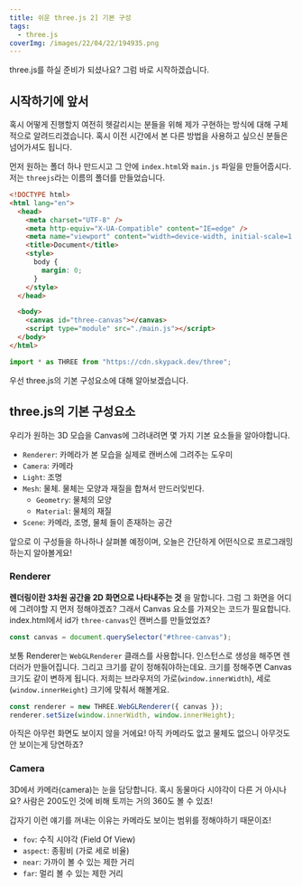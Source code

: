 ```yaml
---
title: 쉬운 three.js 2] 기본 구성
tags:
  - three.js
coverImg: /images/22/04/22/194935.png
---
```


three.js를 하실 준비가 되셨나요? 그럼 바로 시작하겠습니다.

<!--more-->

## 시작하기에 앞서

혹시 어떻게 진행할지 여전히 헷갈리시는 분들을 위해 제가 구현하는 방식에 대해 구체적으로 알려드리겠습니다. 혹시 이전 시간에서 본 다른 방법을 사용하고 싶으신 분들은 넘어가셔도 됩니다.

먼저 원하는 폴더 하나 만드시고 그 안에 `index.html`와 `main.js` 파일을 만들어줍시다. 저는 `threejs`라는 이름의 폴더를 만들었습니다.

<post-img src="/images/22/04/22/212213.png"></post-img>

```html [index.html]
<!DOCTYPE html>
<html lang="en">
  <head>
    <meta charset="UTF-8" />
    <meta http-equiv="X-UA-Compatible" content="IE=edge" />
    <meta name="viewport" content="width=device-width, initial-scale=1.0" />
    <title>Document</title>
    <style>
      body {
        margin: 0;
      }
    </style>
  </head>

  <body>
    <canvas id="three-canvas"></canvas>
    <script type="module" src="./main.js"></script>
  </body>
</html>
```

```js [main.js]
import * as THREE from "https://cdn.skypack.dev/three";
```

우선 three.js의 기본 구성요소에 대해 알아보겠습니다.

## three.js의 기본 구성요소

우리가 원하는 3D 모습을 Canvas에 그려내려면 몇 가지 기본 요소들을 알아야합니다.

<post-img src="/images/22/04/22/210157.png"></post-img>

- `Renderer`: 카메라가 본 모습을 실제로 캔버스에 그려주는 도우미
- `Camera`: 카메라
- `Light`: 조명
- `Mesh`: 물체. 물체는 모양과 재질을 합쳐서 만드러잊빈다.
  - `Geometry`: 물체의 모양
  - `Material`: 물체의 재질
- `Scene`: 카메라, 조명, 물체 들이 존재하는 공간

앞으로 이 구성들을 하나하나 살펴볼 예정이며, 오늘은 간단하게 어떤식으로 프로그래밍 하는지 알아볼게요!

### Renderer

**렌더링이란 3차원 공간을 2D 화면으로 나타내주는 것** 을 말합니다. 그럼 그 화면을 어디에 그려야할 지 먼저 정해야겠죠? 그래서 Canvas 요소를 가져오는 코드가 필요합니다. index.html에서 id가 `three-canvas`인 캔버스를 만들었었죠?

```js
const canvas = document.querySelector("#three-canvas");
```

보통 Renderer는 `WebGLRenderer` 클래스를 사용합니다. 인스턴스로 생성을 해주면 렌더러가 만들어집니다. 그리고 크기를 같이 정해줘야하는데요. 크기를 정해주면 Canvas 크기도 같이 변하게 됩니다. 저희는 브라우저의 가로(`window.innerWidth`), 세로(`window.innerHeight`) 크기에 맞춰서 해볼게요.

```js
const renderer = new THREE.WebGLRenderer({ canvas });
renderer.setSize(window.innerWidth, window.innerHeight);
```

아직은 아무런 화면도 보이지 않을 거에요! 아직 카메라도 없고 물체도 없으니 아무것도 안 보이는게 당연하죠?

### Camera

3D에서 카메라(camera)는 눈을 담당합니다. 혹시 동물마다 시야각이 다른 거 아시나요? 사람은 200도인 것에 비해 토끼는 거의 360도 볼 수 있죠!

<post-img src="/images/22/04/24/125018.png"></post-img>

갑자기 이런 얘기를 꺼내는 이유는 카메라도 보이는 범위를 정해야하기 때문이죠!

- `fov`: 수직 시야각 (Field Of View)
- `aspect`: 종횡비 (가로 세로 비율)
- `near`: 가까이 볼 수 있는 제한 거리
- `far`: 멀리 볼 수 있는 제한 거리
